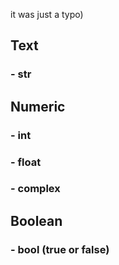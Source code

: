 it was just a typo)

## Text
###    - str

## Numeric
###    - int
###    - float
###    - complex

## Boolean
###    - bool (true or false)

